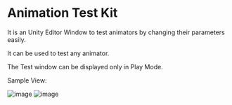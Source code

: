 # Animation Test Kit

It is an Unity Editor Window to test animators by changing their parameters easily.

It can be used to test any animator.

The Test window can be displayed only in Play Mode.

Sample View:
 
![image](https://user-images.githubusercontent.com/73179362/170269856-5694b65e-b925-4ebc-831c-0f881ea6512d.png) ![image](https://user-images.githubusercontent.com/73179362/170269959-ab492d24-19f0-459f-97f1-45dc7ac41e67.png)



